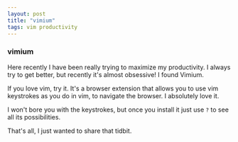 ```yaml
---
layout: post
title: "vimium"
tags: vim productivity
---
```

### vimium
Here recently I have been really trying to maximize my productivity. I always try to get better, but recently it's almost obsessive! I found Vimium.

If you love vim, try it. It's a browser extension that allows you to use vim keystrokes as you do in vim, to navigate the browser. I absolutely love it.

I won't bore you with the keystrokes, but once you install it just use `?` to see all its possibilities.

That's all, I just wanted to share that tidbit.
